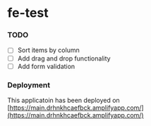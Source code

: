 # fe-test

### TODO
- [ ] Sort items by column
- [ ] Add drag and drop functionality
- [ ] Add form validation

### Deployment

This applicatoin has been deployed on [https://main.drhnkhcaefbck.amplifyapp.com/](https://main.drhnkhcaefbck.amplifyapp.com/)